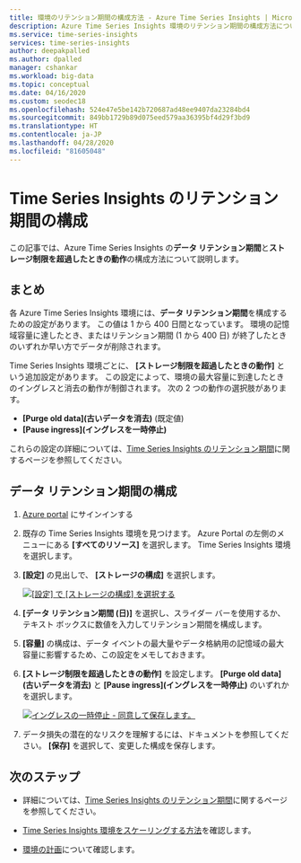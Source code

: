 ```yaml
---
title: 環境のリテンション期間の構成方法 - Azure Time Series Insights | Microsoft Docs
description: Azure Time Series Insights 環境のリテンション期間の構成方法について説明します。
ms.service: time-series-insights
services: time-series-insights
author: deepakpalled
ms.author: dpalled
manager: cshankar
ms.workload: big-data
ms.topic: conceptual
ms.date: 04/16/2020
ms.custom: seodec18
ms.openlocfilehash: 524e47e5be142b720687ad48ee9407da23284bd4
ms.sourcegitcommit: 849bb1729b89d075eed579aa36395bf4d29f3bd9
ms.translationtype: HT
ms.contentlocale: ja-JP
ms.lasthandoff: 04/28/2020
ms.locfileid: "81605048"
---
```

# <a name="configuring-retention-in-time-series-insights"></a>Time Series Insights のリテンション期間の構成

この記事では、Azure Time Series Insights の**データ リテンション期間**と**ストレージ制限を超過したときの動作**の構成方法について説明します。

## <a name="summary"></a>まとめ

各 Azure Time Series Insights 環境には、**データ リテンション期間**を構成するための設定があります。 この値は 1 から 400 日間となっています。 環境の記憶域容量に達したとき、またはリテンション期間 (1 から 400 日) が終了したときのいずれか早い方でデータが削除されます。

Time Series Insights 環境ごとに、 **[ストレージ制限を超過したときの動作]** という追加設定があります。 この設定によって、環境の最大容量に到達したときのイングレスと消去の動作が制御されます。 次の 2 つの動作の選択肢があります。

- **[Purge old data]\(古いデータを消去\)** (既定値)
- **[Pause ingress]\(イングレスを一時停止\)**

これらの設定の詳細については、[Time Series Insights のリテンション期間](time-series-insights-concepts-retention.md)に関するページを参照してください。  

## <a name="configure-data-retention"></a>データ リテンション期間の構成

1. [Azure portal](https://portal.azure.com) にサインインする

1. 既存の Time Series Insights 環境を見つけます。 Azure Portal の左側のメニューにある **[すべてのリソース]** を選択します。 Time Series Insights 環境を選択します。

1. **[設定]** の見出しで、 **[ストレージの構成]** を選択します。

    [![[設定] で [ストレージの構成] を選択する](media/data-retention/configure-data-retention.png)](media/data-retention/configure-data-retention.png#lightbox)

1. **[データ リテンション期間 (日)]** を選択し、スライダー バーを使用するか、テキスト ボックスに数値を入力してリテンション期間を構成します。

1. **[容量]** の構成は、データ イベントの最大量やデータ格納用の記憶域の最大容量に影響するため、この設定をメモしておきます。

1. **[ストレージ制限を超過したときの動作]** を設定します。 **[Purge old data]\(古いデータを消去\)** と **[Pause ingress]\(イングレスを一時停止\)** のいずれかを選択します。

    [![イングレスの一時停止 - 同意して保存します。](media/data-retention/pause-ingress-accept-and-save.png)](media/data-retention/pause-ingress-accept-and-save.png#lightbox)

1. データ損失の潜在的なリスクを理解するには、ドキュメントを参照してください。 **[保存]** を選択して、変更した構成を保存します。

## <a name="next-steps"></a>次のステップ

- 詳細については、[Time Series Insights のリテンション期間](time-series-insights-concepts-retention.md)に関するページを参照してください。

- [Time Series Insights 環境をスケーリングする方法](time-series-insights-how-to-scale-your-environment.md)を確認します。

- [環境の計画](time-series-insights-environment-planning.md)について確認します。
